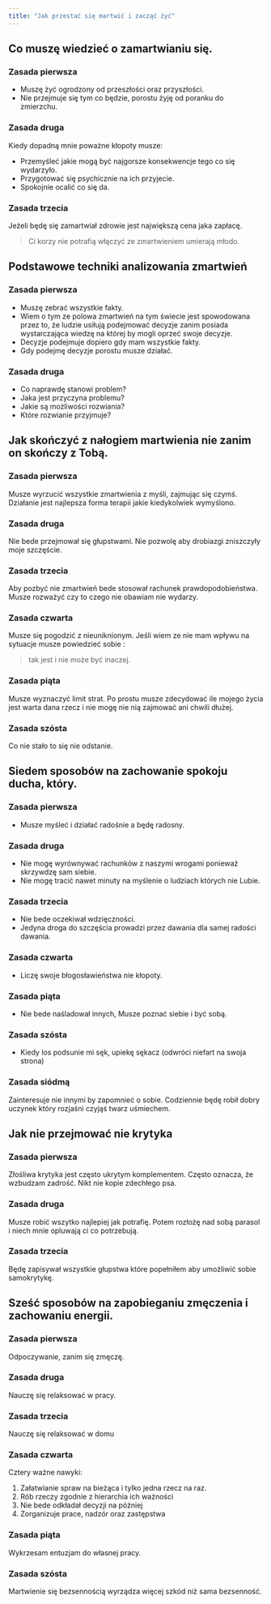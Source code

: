 ```yaml
---
title: "Jak przestać się martwić i zacząć żyć"
---
```

## **Co muszę wiedzieć o zamartwianiu się.**

### **Zasada pierwsza** 
- Muszę żyć ogrodzony od przeszłości oraz przyszłości. 
- Nie przejmuje się tym co będzie, porostu żyję od poranku do zmierzchu. 

### **Zasada druga** 

Kiedy dopadną mnie poważne kłopoty musze:
- Przemyśleć jakie mogą być najgorsze konsekwencje tego co się wydarzyło.
- Przygotować się psychicznie na ich przyjecie.
- Spokojnie ocalić co się da.

### **Zasada trzecia** 

Jeżeli będę się zamartwiał zdrowie jest największą cena jaka zapłacę.

> Ci korzy nie potrafią włączyć ze zmartwieniem umierają młodo.

  

## **Podstawowe techniki analizowania zmartwień**

### **Zasada pierwsza**
- Muszę zebrać wszystkie fakty. 
- Wiem o tym ze polowa zmartwień na tym świecie jest spowodowana przez to, że ludzie usiłują podejmować decyzje zanim posiada wystarczająca wiedzę na której by mogli oprzeć swoje decyzje. 
- Decyzje podejmuje dopiero gdy mam wszystkie fakty. 
- Gdy podejmę decyzje porostu musze działać. 

### **Zasada druga**
- Co naprawdę stanowi problem?
- Jaka jest przyczyna problemu?
- Jakie są możliwości rozwiania?
- Które rozwianie przyjmuje?

## **Jak skończyć z nałogiem martwienia nie zanim on skończy z Tobą.** 

### **Zasada pierwsza**
Musze wyrzucić wszystkie zmartwienia z myśli, zajmując się czymś. Działanie jest najlepsza forma terapii jakie kiedykolwiek wymyślono.

### **Zasada druga**
Nie bede przejmował się głupstwami. Nie pozwolę aby drobiazgi zniszczyły moje szczęście. 

### **Zasada trzecia**
Aby pozbyć nie zmartwień bede stosował rachunek prawdopodobieństwa. Musze rozważyć czy to czego nie obawiam nie wydarzy.

### **Zasada czwarta**
Musze się pogodzić z nieuniknionym. Jeśli wiem ze nie mam wpływu na sytuacje musze powiedzieć sobie :
> tak jest i nie może być inaczej.

### **Zasada piąta**
Musze wyznaczyć limit strat. Po prostu musze zdecydować ile mojego życia jest warta dana rzecz i nie mogę nie nią zajmować ani chwili dłużej.

### **Zasada szósta**
Co nie stało to się nie odstanie.


## **Siedem sposobów na zachowanie spokoju ducha, który.** 

### **Zasada pierwsza**
- Musze myśleć i działać radośnie a będę radosny.

### **Zasada druga**
- Nie mogę wyrównywać rachunków z naszymi wrogami ponieważ skrzywdzę sam siebie.
- Nie mogę tracić nawet minuty na myślenie o ludziach których nie Lubie.

### **Zasada trzecia**
- Nie bede oczekiwał wdzięczności. 
- Jedyna droga do szczęścia prowadzi przez dawania dla samej radości dawania.

### **Zasada czwarta**
- Liczę swoje błogosławieństwa nie kłopoty.

### **Zasada piąta**
- Nie bede naśladował innych, Musze poznać siebie i być sobą.

### **Zasada szósta**
- Kiedy los podsunie mi sęk, upiekę sękacz (odwróci niefart na swoja strona)

### **Zasada siódmą**

Zainteresuje nie innymi by zapomnieć o sobie. Codziennie będę robił dobry uczynek który rozjaśni czyjąś twarz uśmiechem.
  

## **Jak nie przejmować nie krytyka**

### **Zasada pierwsza**
Złośliwa krytyka jest często ukrytym komplementem. Często oznacza, że wzbudzam zadrość. Nikt nie kopie zdechłego psa.

### **Zasada druga**
Musze robić wszytko najlepiej jak potrafię. Potem rozłożę nad sobą parasol i niech mnie opluwają ci co potrzebują.

### **Zasada trzecia**
Będę zapisywał wszystkie głupstwa które popełniłem aby umożliwić sobie samokrytykę.


## **Sześć sposobów na zapobieganiu zmęczenia i zachowaniu energii.**

### **Zasada pierwsza**
Odpoczywanie, zanim się zmęczę. 

### **Zasada druga**
Nauczę się relaksować w pracy.

### **Zasada trzecia**
Nauczę się relaksować w domu

### **Zasada czwarta**
Cztery ważne nawyki:
1.  Załatwianie spraw na bieżąca i tylko jedna rzecz na raz.
2.  Rób rzeczy zgodnie z hierarchia ich ważności
3.  Nie bede odkładał decyzji na później
4.  Zorganizuje prace, nadzór oraz zastępstwa

### **Zasada piąta**
Wykrzesam entuzjam do własnej pracy.
  
### **Zasada szósta**
Martwienie się bezsennością wyrządza więcej szkód niż sama bezsenność.
